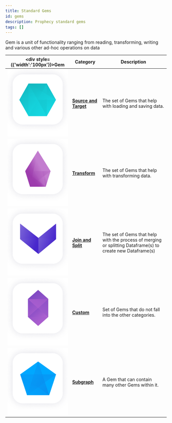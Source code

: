 ```yaml
---
title: Standard Gems
id: gems
description: Prophecy standard gems
tags: []
---
```


Gem is a unit of functionality ranging from reading, transforming, writing and various other ad-hoc operations on data

<div class="gems-table">

| <div style={{'width':'100px'}}>Gem</div>            | Category                                                     | Description                                                                                                |
| --------------------------------------------------- | ------------------------------------------------------------ | ---------------------------------------------------------------------------------------------------------- |
| ![Source and Target](img/Source%20and%20Target.png) | [**Source and Target**](/low-code-spark/gems/source-target/) | The set of Gems that help with loading and saving data.                                                    |
| ![Transform](img/Transform.png)                     | [**Transform**](/low-code-spark/gems/transform/)             | The set of Gems that help with transforming data.                                                          |
| ![Join and split](img/Join%20and%20Split.png)       | [**Join and Split**](/low-code-spark/gems/join-split/)       | The set of Gems that help with the process of merging or splitting Dataframe(s) to create new Dataframe(s) |
| ![Custom](img/Custom.png)                           | [**Custom**](/low-code-spark/gems/custom/)                   | Set of Gems that do not fall into the other categories.                                                    |
| ![Subgraph](img/Subgraph.png)                       | [**Subgraph**](/low-code-spark/gems/subgraph/)               | A Gem that can contain many other Gems within it.                                                          |

</div>

